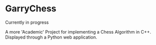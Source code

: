 # GarryChess
Currently in progress

A more 'Academic' Project for implementing a Chess Algorithm in C++. Displayed through a Python web application.
